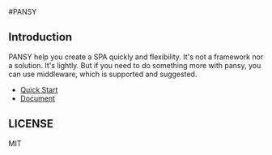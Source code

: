 #PANSY

## Introduction

PANSY help you create a SPA quickly and flexibility. It's not a framework nor a solution. It's lightly.
But if you need to do something more with pansy, you can use middleware, which is supported and suggested.
    

* [Quick Start](docs/API.md)
* [Document](docs/API.md)


## LICENSE

MIT
